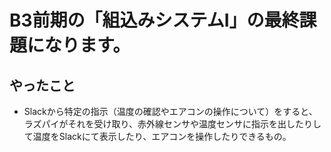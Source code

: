 # B3前期の「組込みシステムⅠ」の最終課題になります。

## やったこと
- Slackから特定の指示（温度の確認やエアコンの操作について）をすると、ラズパイがそれを受け取り、赤外線センサや温度センサに指示を出したりして温度をSlackにて表示したり、エアコンを操作したりできるもの。
